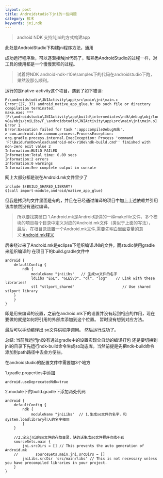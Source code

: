 ```yaml
---
layout: post
title: Androidstudio下jni的一些问题
category: 技术
keywords: jni,ndk
---
```


>android NDK 支持纯jni的方式构建app

此处是AndroidStudio下构建jni程序方法，通用

成功运行程序后，可以逐渐接触jni代码了。和熟悉AndroidStudio的过程一样，对工具的使用都是一个慢慢累积的过程。

>试着将NDK android-ndk-r10e\samples下的代码在androidstudio下跑，果然没那么顺利。

运行的是native-activity这个项目，遇到了如下错误:

	F:\androidstudio\JNIActivity\app\src\main\jni\main.c
	Error:(27, 37) android_native_app_glue.h: No such file or directory
	compilation terminated.
	make.exe: *** [F:\androidstudio\JNIActivity\app\build\intermediates\ndk\debug\obj/local/arm64-v8a/objs/jniLibs/F_\androidstudio\JNIActivity\app\src\main\jni\main.o] Error 1
	Error:Execution failed for task ':app:compileDebugNdk'.
	> com.android.ide.common.process.ProcessException: org.gradle.process.internal.ExecException: Process 'command 'F:\BaiduYunDownload\android-ndk-r10e\ndk-build.cmd'' finished with non-zero exit value 2
	Information:BUILD FAILED
	Information:Total time: 0.89 secs
	Information:2 errors
	Information:0 warnings
	Information:See complete output in console


网上大部分都是说在Android.mk文件里少了

	include $(BUILD_SHARED_LIBRARY)
	$(call import-module,android/native_app_glue)

但我是拷贝的文件里面是有的，并且在已经通过编译的项目中加上上述依赖并引用该库依然没有通过编译。


>所以要找突破口
>1.Android.mk是Android提供的一种makefile文件，多个模块的项目每个目录中定义对应的Android.mk文件（类似于上面的写法）， 
最后，在根目录放置一个Android.mk文件,需要先明白里面变量的意义:[Android.mk释义](http://blog.csdn.net/ly131420/article/details/9619269)

后来绕过来了Android.mk是eclipse下组织编译JNI的文件，而studio使用gradle来组织编译的
在项目下的build.gradle文件中

	android {
    	defaultConfig {
	        ndk {
	            moduleName "jniLibs"   // 生成so文件的名字
	            ldLibs "EGL", "GLESv3", "dl", "log"	   // Link with these libraries!
	            stl "stlport_shared"					  // Use shared stlport library
        }
    	}
	}

即是用来编译的设置，之前在android.mk下的设置并没有起到相应的作用，现在要做的就是如何将引用的外部库添加到这个位置。
暂时没有想到对应方法。

最后可以手动编译出.so文件供程序调用。
然后运行成功了。


总结:
当前我运行jni没有通过gradle中的设置实现全自动的编译打包
还是要切换到jni的目录下先运行ndk-build命令生成so动态库，当然前提是先把ndk-build命令添加到path路径中去会方便些。

在androidstudio的配置文件中需要加3个地方

1.gradle.properties中添加

	android.useDeprecatedNdk=true

2.module下的build.gradle下添加两处代码

	android {
	    defaultConfig {
	        ndk {
	            moduleName "jniLibs"  // 1.生成so文件的名字，和system.loadlibrary引入的名字相同
	        }
	    }

		//2.定义jni的so文件的存放目录，缺的话生成so文件程序也找不到
	    sourceSets.main {
	        jni.srcDirs = [] // This prevents the auto generation of Android.mk
		//        sourceSets.main.jni.srcDirs = []
	        jniLibs.srcDir 'src/main/libs' // This is not necessary unless you have precompiled libraries in your project.
	    }
	}











